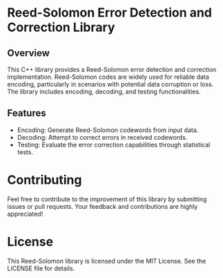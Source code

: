 # Reed-Solomon Error Detection and Correction Library
## Overview
This C++ library provides a Reed-Solomon error detection and correction implementation. Reed-Solomon codes are widely used for reliable data encoding, particularly in scenarios with potential data corruption or loss. The library includes encoding, decoding, and testing functionalities.

## Features
- Encoding: Generate Reed-Solomon codewords from input data.
- Decoding: Attempt to correct errors in received codewords.
- Testing: Evaluate the error correction capabilities through statistical tests.

# Contributing
Feel free to contribute to the improvement of this library by submitting issues or pull requests. Your feedback and contributions are highly appreciated!

# License
This Reed-Solomon library is licensed under the MIT License. See the LICENSE file for details.
